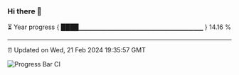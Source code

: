 ### Hi there 👋

⏳ Year progress { ████▁▁▁▁▁▁▁▁▁▁▁▁▁▁▁▁▁▁▁▁▁▁▁▁▁▁ } 14.16 %

---

⏰ Updated on Wed, 21 Feb 2024 19:35:57 GMT

![Progress Bar CI](https://github.com/IshwaranRudhara/GIT-ACTION/workflows/Progress%20Bar%20CI/badge.svg)
